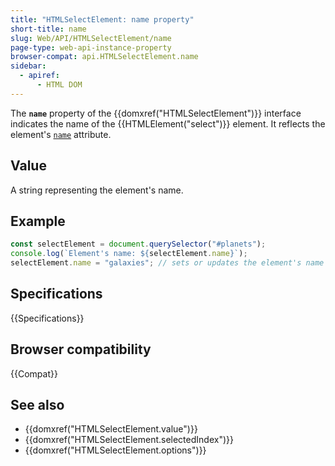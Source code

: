 ```yaml
---
title: "HTMLSelectElement: name property"
short-title: name
slug: Web/API/HTMLSelectElement/name
page-type: web-api-instance-property
browser-compat: api.HTMLSelectElement.name
sidebar:
  - apiref:
      - HTML DOM
---
```


The **`name`** property of the {{domxref("HTMLSelectElement")}} interface indicates the name of the {{HTMLElement("select")}} element. It reflects the element's [`name`](/en-US/docs/Web/HTML/Reference/Elements/select#name) attribute.

## Value

A string representing the element's name.

## Example

```js
const selectElement = document.querySelector("#planets");
console.log(`Element's name: ${selectElement.name}`);
selectElement.name = "galaxies"; // sets or updates the element's name
```

## Specifications

{{Specifications}}

## Browser compatibility

{{Compat}}

## See also

- {{domxref("HTMLSelectElement.value")}}
- {{domxref("HTMLSelectElement.selectedIndex")}}
- {{domxref("HTMLSelectElement.options")}}
